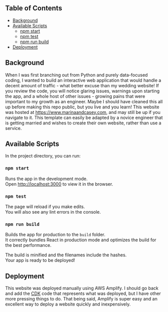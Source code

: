 ## Table of Contents
- [Background](#background)
- [Available Scripts](#available-scripts)
  - [npm start](#npm-start)
  - [npm test](#npm-test)
  - [npm run build](#npm-run-build)
- [Deployment](#deployment)

## Background

When I was first branching out from Python and purely data-focused coding, I wanted to build an interactive web application that would handle a decent amount of traffic - what better excuse than my wedding website! If you review the code, you will notice glaring issues, warnings upon starting the app, and a whole host of other issues - growing pains that were important to my growth as an engineer. Maybe I should have cleaned this all up before making this repo public, but you live and you learn! This website was hosted at https://www.marinaandcasey.com, and may still be up if you navigate to it. This template can easily be adapted by a novice engineer that is getting married and wishes to create their own website, rather than use a service.

## Available Scripts

In the project directory, you can run:

### `npm start`

Runs the app in the development mode.<br>
Open [http://localhost:3000](http://localhost:3000) to view it in the browser.

### `npm test`

The page will reload if you make edits.<br>
You will also see any lint errors in the console.

### `npm run build`

Builds the app for production to the `build` folder.<br>
It correctly bundles React in production mode and optimizes the build for the best performance.

The build is minified and the filenames include the hashes.<br>
Your app is ready to be deployed!

## Deployment

This website was deployed manually using AWS Amplify. I should go back and add the [CDK](https://aws.amazon.com/cdk/) code that represents what was deployed, but I have other more pressing things to do. That being said, Amplify is super easy and an excellent way to deploy a website quickly and inexpensively.

